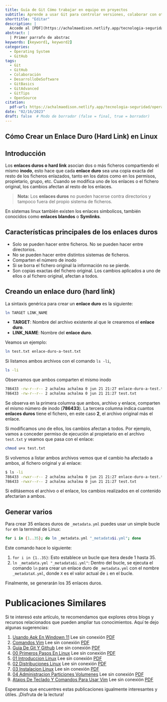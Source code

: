 ```yaml
---
title: Guía de Git Cómo trabajar en equipo en proyectos
subtitle: Aprende a usar Git para controlar versiones, colaborar con otros desarrolladores y mantener tu código organizado.
shorttitle: "Editar"
description: |
  Accede al [PDF](https://achalmaedison.netlify.app/tecnologia-seguridad/operating-system/2023-02-16-guia-de-git-y-github/index.pdf) completo aquí. Actualizar enlace
abstract: |
  | Primer parrafo de abstrac
keywords: [keyword1, keyword2]
categories:
  - Operating System
  - GitHub
tags:
  - Git
  - GitHub
  - Colaboración
  - DesarrolloDeSoftware
  - GitBasics
  - GitAdvanced
  - GitTips
  - OpenSource
citation:
  pdf-url: https://achalmaedison.netlify.app/tecnologia-seguridad/operating-system/2023-02-16-guia-de-git-y-github/index.pdf
date: "02/16/2023"
draft: false  # Modo de borrador (false = final, true = borrador)
---
```








## Cómo Crear un Enlace Duro (Hard Link) en Linux

## Introducción

Los **enlaces duros o hard link** asocian dos o más ficheros compartiendo el mismo **inodo**, esto hace que cada **enlace duro** sea una copia exacta del resto de los ficheros enlazados, tanto en los datos como en los permisos, propietario, grupo, etc. Cuando se modifica uno de los enlaces o el fichero original, los cambios afectan al resto de los enlaces.

> **Nota:** Los **enlaces duros** no pueden hacerse contra directorios y tampoco fuera del propio sistema de ficheros.

En sistemas linux también existen los enlaces simbolicos, también conocidos como **enlaces blandos** o **Symlinks**. 

## Características principales de los enlaces duros

- Solo se pueden hacer entre ficheros. No se pueden hacer entre directorios.
- No se pueden hacer entre distintos sistemas de ficheros.
- Comparten el número de inodo
- Si se borra el fichero original la información no se pierde.
- Son copias exactas del fichero original. Los cambios aplicados a uno de ellos o al fichero original, afectan a todos.

## Creando un enlace duro (hard link)

La sintaxis genérica para crear un **enlace duro** es la siguiente:

```bash
ln TARGET LINK_NAME
```

- **TARGET**: Nombre del archivo existente al que le crearemos el **enlace duro**.
- **LINK_NAME**: Nombre del **enlace duro**.

Veamos un ejemplo:

```bash
ln test.txt enlace-duro-a-test.txt
```

Si listamos ambos archivos con el comando `ls -li`, 

```bash
ls -li
```

Observamos que ambos comparten el mismo inodo
```bash
786433 -rw-r--r-- 2 achalma achalma 0 jun 21 21:27 enlace-duro-a-test.txt
786433 -rw-r--r-- 2 achalma achalma 0 jun 21 21:27 test.txt
```

Se observa en la primera columna que ambos, archivo y enlace, comparten el mismo número de inodo (**786433**). La tercera columna indica cuantos **enlaces duros** tiene el fichero, en este caso **2**, el archivo original más el enlace.

Si modificamos uno de ellos, los cambios afectan a todos. Por ejemplo, vamos a conceder permiso de ejecución al propietario en el archivo `test.txt` y veamos que pasa con el enlace:

```bash
chmod u+x test.txt
```

Si volvemos a listar ambos archivos vemos que el cambio ha afectado a ambos, al fichero original y al enlace:

```bash
$ ls -li
786433 -rwxr--r-- 2 achalma achalma 0 jun 21 21:27 enlace-duro-a-test.txt
786433 -rwxr--r-- 2 achalma achalma 0 jun 21 21:27 test.txt
```

Si editásemos el archivo o el enlace, los cambios realizados en el contenido afectarían a ambos.
## Generar varios

Para crear 35 enlaces duros de `_metadata.yml` puedes usar un simple bucle `for` en la terminal de Linux:

```bash
for i in {1..35}; do ln _metadata.yml "_metadata$i.yml"; done
```

Este comando hace lo siguiente:

1. `for i in {1..35}`: Esto establece un bucle que itera desde 1 hasta 35.
2. `ln _metadata.yml "_metadata$i.yml"`: Dentro del bucle, se ejecuta el comando `ln` para crear un enlace duro de `_metadata.yml` con el nombre `_metadataX.yml`, donde `X` es el valor actual de `i` en el bucle.

Finalmente, se generarán los 35 enlaces duros.



# Publicaciones Similares

Si te interesó este artículo, te recomendamos que explores otros blogs y recursos relacionados que pueden ampliar tus conocimientos. Aquí te dejo algunas sugerencias:


1. [Usando Apk En Windown 11](https://achalmaedison.netlify.app/tecnologia-seguridad/operating-system/2021-10-21-usando-apk-en-windown-11) Lee sin conexión [PDF](https://achalmaedison.netlify.app/tecnologia-seguridad/operating-system/2021-10-21-usando-apk-en-windown-11/index.pdf)
2. [Comandos Vim](https://achalmaedison.netlify.app/tecnologia-seguridad/operating-system/2022-09-27-comandos-vim) Lee sin conexión [PDF](https://achalmaedison.netlify.app/tecnologia-seguridad/operating-system/2022-09-27-comandos-vim/index.pdf)
3. [Guia De Git Y Github](https://achalmaedison.netlify.app/tecnologia-seguridad/operating-system/2023-02-16-guia-de-git-y-github) Lee sin conexión [PDF](https://achalmaedison.netlify.app/tecnologia-seguridad/operating-system/2023-02-16-guia-de-git-y-github/index.pdf)
4. [00 Primeros Pasos En Linux](https://achalmaedison.netlify.app/tecnologia-seguridad/operating-system/2023-05-02-00-primeros-pasos-en-linux) Lee sin conexión [PDF](https://achalmaedison.netlify.app/tecnologia-seguridad/operating-system/2023-05-02-00-primeros-pasos-en-linux/index.pdf)
5. [01 Introduccion Linux](https://achalmaedison.netlify.app/tecnologia-seguridad/operating-system/2023-06-17-01-introduccion-linux) Lee sin conexión [PDF](https://achalmaedison.netlify.app/tecnologia-seguridad/operating-system/2023-06-17-01-introduccion-linux/index.pdf)
6. [02 Distribuciones Linux](https://achalmaedison.netlify.app/tecnologia-seguridad/operating-system/2023-06-18-02-distribuciones-linux) Lee sin conexión [PDF](https://achalmaedison.netlify.app/tecnologia-seguridad/operating-system/2023-06-18-02-distribuciones-linux/index.pdf)
7. [03 Instalacion Linux](https://achalmaedison.netlify.app/tecnologia-seguridad/operating-system/2023-06-19-03-instalacion-linux) Lee sin conexión [PDF](https://achalmaedison.netlify.app/tecnologia-seguridad/operating-system/2023-06-19-03-instalacion-linux/index.pdf)
8. [04 Administracion Particiones Volumenes](https://achalmaedison.netlify.app/tecnologia-seguridad/operating-system/2023-06-20-04-administracion-particiones-volumenes) Lee sin conexión [PDF](https://achalmaedison.netlify.app/tecnologia-seguridad/operating-system/2023-06-20-04-administracion-particiones-volumenes/index.pdf)
9. [Atajos De Teclado Y Comandos Para Usar Vim](https://achalmaedison.netlify.app/tecnologia-seguridad/operating-system/2023-07-01-atajos-de-teclado-y-comandos-para-usar-vim) Lee sin conexión [PDF](https://achalmaedison.netlify.app/tecnologia-seguridad/operating-system/2023-07-01-atajos-de-teclado-y-comandos-para-usar-vim/index.pdf)


Esperamos que encuentres estas publicaciones igualmente interesantes y útiles. ¡Disfruta de la lectura!

